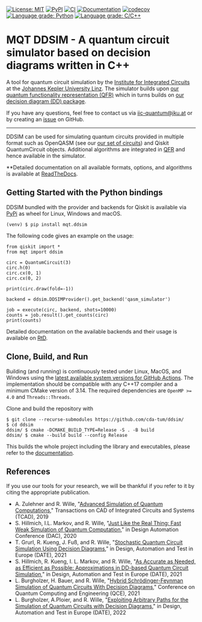 [![License: MIT](https://img.shields.io/badge/License-MIT-yellow.svg)](https://opensource.org/licenses/MIT)
[![PyPI](https://img.shields.io/pypi/v/mqt.ddsim?logo=pypi)](https://pypi.org/project/mqt.ddsim/)
[![CI](https://github.com/cda-tum/ddsim/actions/workflows/cmake.yml/badge.svg)](https://github.com/cda-tum/ddsim/actions/workflows/cmake.yml)
[![Documentation](https://img.shields.io/readthedocs/thapbi-pict.svg?logo=read-the-docs)](https://ddsim.readthedocs.io/en/latest/)
[![codecov](https://codecov.io/gh/cda-tum/ddsim/branch/master/graph/badge.svg)](https://codecov.io/gh/cda-tum/ddsim)
[![Language grade: Python](https://img.shields.io/lgtm/grade/python/github/cda-tum/ddsim?label=python&logo=lgtm)](https://lgtm.com/projects/g/cda-tum/ddsim/context:python)
[![Language grade: C/C++](https://img.shields.io/lgtm/grade/cpp/github/cda-tum/ddsim?label=c%2B%2B&logo=lgtm)](https://lgtm.com/projects/g/cda-tum/ddsim/context:cpp)


# MQT DDSIM - A quantum circuit simulator based on decision diagrams written in C++

A tool for quantum circuit simulation by the [Institute for Integrated Circuits](https://iic.jku.at/eda/) at the [Johannes Kepler University Linz](https://jku.at).
The simulator builds upon [our quantum functionality representation (QFR)](https://github.com/cda-tum/qfr.git) which in turns builds on [our decision diagram (DD) package](https://github.com/cda-tum/dd_package.git).

If you have any questions, feel free to contact us via [iic-quantum@jku.at](mailto:iic-quantum@jku.at) or by creating an [issue](https://github.com/cda-tum/ddsim/issues) on GitHub.

---

DDSIM can be used for simulating quantum circuits provided in multiple format such as OpenQASM (see our [our set of circuits](https://github.com/cda-tum/quantum_circuits)) and Qiskit QuantumCircuit objects.
Additional algorithms are integrated in [QFR](https://github.com/cda-tum/qfr) and hence available in the simulator.

**Detailed documentation on all available formats, options, and algorithms is available at  [ReadTheDocs](https://ddsim.readthedocs.io/en/latest/).

## Getting Started with the Python bindings

DDSIM bundled with the provider and backends for Qiskit is available via [PyPi](https://pypi.org/project/mqt.ddsim/) as wheel for Linux, Windows and macOS.

```console
(venv) $ pip install mqt.ddsim
```

The following code gives an example on the usage:

```python3
from qiskit import *
from mqt import ddsim

circ = QuantumCircuit(3)
circ.h(0)
circ.cx(0, 1)
circ.cx(0, 2)

print(circ.draw(fold=-1))

backend = ddsim.DDSIMProvider().get_backend('qasm_simulator')

job = execute(circ, backend, shots=10000)
counts = job.result().get_counts(circ)
print(counts)
```

Detailed documentation on the available backends and their usage is available on [RtD]().

## Clone, Build, and Run

Building (and running) is continuously tested under Linux, MacOS, and Windows using the [latest available system versions for GitHub Actions](https://github.com/actions/virtual-environments). 
The implementation should be compatible with any C++17 compiler and a minimum CMake version of 3.14.
The required dependencies are `OpenMP >= 4.0` and `Threads::Threads`.

Clone and build the repository with  

```console
$ git clone --recurse-submodules https://github.com/cda-tum/ddsim/
$ cd ddsim 
ddsim/ $ cmake -DCMAKE_BUILD_TYPE=Release -S . -B build
ddsim/ $ cmake --build build --config Release 
```

This builds the whole project including the library and executables, please refer to the [documentation](https://ddsim.readthedocs.io/en/latest/).

## References

If you use our tools for your research, we will be thankful if you refer to it by citing the appropriate publication.

- A. Zulehner and R. Wille, "[Advanced Simulation of Quantum Computations](https://iic.jku.at/files/eda/2018_tcad_advanced_simulation_quantum_computation.pdf)," Transactions on CAD of Integrated Circuits and Systems (TCAD), 2019
- S. Hillmich, I.L. Markov, and R. Wille, "[Just Like the Real Thing: Fast Weak Simulation of Quantum Computation](https://iic.jku.at/files/eda/2020_dac_weak_simulation_quantum_computation.pdf)," in Design Automation Conference (DAC), 2020
- T. Grurl, R. Kueng, J. Fuß, and R. Wille, "[Stochastic Quantum Circuit Simulation Using Decision Diagrams](https://iic.jku.at/files/eda/2021_stochastic_quantum_circuit_simulation_using_decision_diagrams.pdf)," in Design, Automation and Test in Europe (DATE), 2021
- S. Hillmich, R. Kueng, I. L. Markov, and R. Wille, "[As Accurate as Needed, as Efficient as Possible: Approximations in DD-based Quantum Circuit Simulation](https://iic.jku.at/files/eda/2021_date_approximations_dd_baed_quantum_circuit_simulation.pdf)," in Design, Automation and Test in Europe (DATE), 2021
- L. Burgholzer, H. Bauer, and R. Wille, "[Hybrid Schrödinger-Feynman Simulation of Quantum Circuits With Decision Diagrams](https://iic.jku.at/files/eda/2021_qce_hybrid_schrodinger_feynman_simulation_with_decision_diagrams.pdf)," Conference on Quantum Computing and Engineering (QCE), 2021
- L. Burgholzer, A.Ploier, and R. Wille, "[Exploiting Arbitrary Paths for the Simulation of Quantum Circuits with Decision Diagrams](https://iic.jku.at/files/eda/2022_date_exploiting_arbitrary_paths_simulation_quantum_circuits_decision_diagrams.pdf)," in Design, Automation and Test in Europe (DATE), 2022

